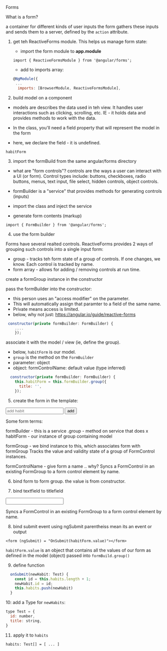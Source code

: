 Forms

What is a form? 

a container for different kinds of user inputs
the form gathers these inputs and sends them to a server, defined by the `action` attribute. 

1. get teh ReactiveForms module.  This helps us manage form state:

   -  import the form module to **app.module**

   `import { ReactiveFormsModule } from '@angular/forms';`

   - add to imports array: 

   ```js
   @NgModule({
    ...
     imports: [BrowserModule, ReactiveFormsModule],

   ```

2. build model on a component

- models are describes the data used in teh view.  It handles user interactions such as clicking, scrolling, etc.  IE - it holds data and provides methods to work with the data.   

- In the class, you'll need a field property that will represent the model in the form
- here, we declare the field - it is undefined. 

`habitForm`

3. import the formBuild from the same angular/forms directory

- what are "form controls"? controls are the ways a user can interact with a UI (or form).  Control types include: buttons, checkboxes, radio buttons, menus, text input, file select, hidden controls, object controls.

- formBuilder is a "service" that provides methods for generating controls (inputs)
- import the class and inject the service
- generate form contents (markup)

`import { FormBuilder } from '@angular/forms';`

4. use the form builder

Forms have several realted controls.  ReactiveForms provides 2 ways of grouping such controls into a single input form: 

- group - tracks teh form state of a group of controls.  If one changes, we know.  Each control is tracked by name.
- form array - allows for adding / removing controls at run time.

create a formGroup instance in the constructor

pass the formBuilder into the constructor: 
- this person uses an "access modifier" on the parameter.  
- This will automatically assign that paramter to a field of the same name.  
- Private means access is limited.
- below, why not just: https://angular.io/guide/reactive-forms
 
```js
 constructor(private formBuilder: FormBuilder) {
    ....
    });
```

associate it with the model / view (ie, define the group).  
- below, `habitForm` is our model.
- `group` is the method on the `FormBuilder`
- parameter: object
- object: formControlName: default value (type inferred) 

```js
  constructor(private formBuilder: FormBuilder) {
    this.habitForm = this.formBuilder.group({
      title: '',
    });
```
5. create the form in the template: 

<form>
<input type="text" placeholder="add habit"/>
<button type="submit"> add </button>
</form>

Some form terms: 

formBuilder - this is a service
.group - method on service that does x
habitForm - our instance of group containing model

formGroup - we bind instance to this, which associates form with formGroup
Tracks the value and validity state of a group of FormControl instances.

formControlName - give form a name .. why?
Syncs a FormControl in an existing FormGroup to a form control element by name.



6. bind form to form group.  the value is from constructor. 

<form [formGroup] = 'habitForm'>

7. bind textfield to titlefield

<input formControlName="title">

Syncs a FormControl in an existing FormGroup to a form control element by name.



8. bind submit event using ngSubmit
parentheiss mean its an event or output

`<form (ngSubmit) = "OnSubmit(habitForm.value)"></form>`

`habitForm.value` is an object that contains all the values of our form as defined in the model (object) passed into `formBuild.group()`

9. define function

```js
  onSubmit(newHabit: Test) {
    const id = this.habits.length + 1;
    newHabit.id = id;
    this.habits.push(newHabit)
  }
```

10: add a Type for `newHabits`: 

```js
type Test = {
  id: number,
  title: string,
}
```

11. apply it to `habits`

`habits: Test[] = [ ... ]`